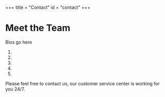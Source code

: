 +++
title = "Contact"
id = "contact"
+++

# Meet the Team

Bios go here

1.
2.
3.
4.
5.


Please feel free to contact us, our customer service center is working for you 24/7.
